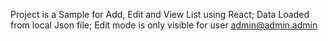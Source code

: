 Project is a Sample for Add, Edit and View List using React;
Data Loaded from local Json file;
Edit mode is only visible for user admin@admin.admin 

